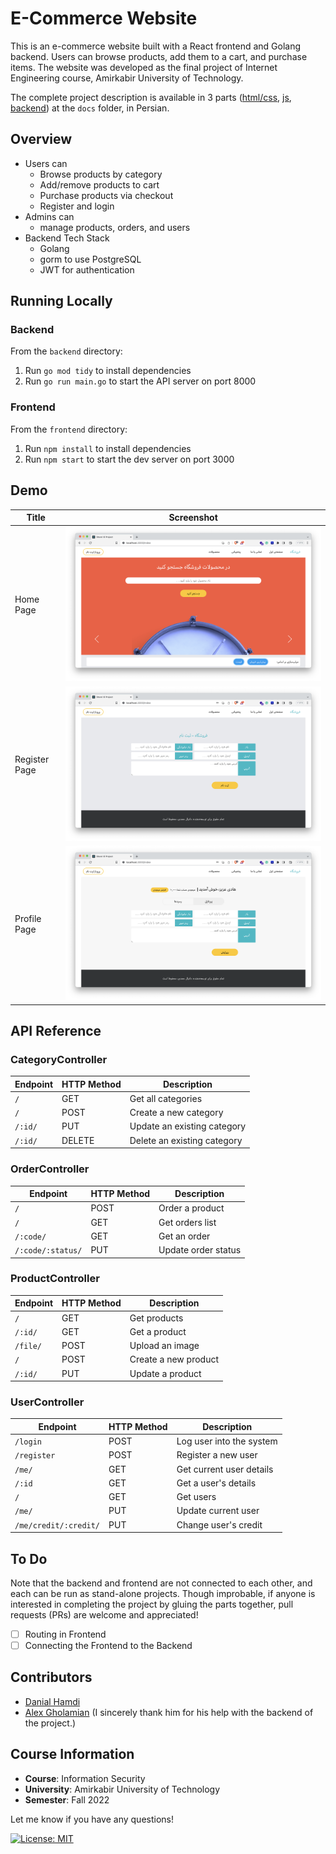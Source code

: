 # E-Commerce Website

This is an e-commerce website built with a React frontend and Golang backend. Users can browse products, add them to a
cart, and purchase items. The website was developed as the final project of Internet Engineering course, Amirkabir
University of Technology.

The complete project description is available in 3
parts ([html/css](docs/instructions1_html_css.pdf), [js](docs/instructions2_js.pdf), [backend](docs/instructions3_backend.pdf))
at the `docs`
folder, in Persian.

## Overview

- Users can
    - Browse products by category
    - Add/remove products to cart
    - Purchase products via checkout
    - Register and login
- Admins can
    - manage products, orders, and users
- Backend Tech Stack
    - Golang
    - gorm to use PostgreSQL
    - JWT for authentication

## Running Locally

### Backend

From the `backend` directory:

1. Run `go mod tidy` to install dependencies
2. Run `go run main.go` to start the API server on port 8000

### Frontend

From the `frontend` directory:

1. Run `npm install` to install dependencies
2. Run `npm start` to start the dev server on port 3000

## Demo

| Title         | Screenshot                    |
|---------------|-------------------------------|
| Home Page     | <img src="figs/home.png">     |  
| Register Page | <img src="figs/register.png"> |
| Profile Page  | <img src="figs/profile.png">  |

## API Reference

### CategoryController

| Endpoint | HTTP Method | Description                 |
|----------|-------------|-----------------------------|
| `/`      | GET         | Get all categories          |
| `/`      | POST        | Create a new category       |
| `/:id/`  | PUT         | Update an existing category |
| `/:id/`  | DELETE      | Delete an existing category |

### OrderController

| Endpoint          | HTTP Method | Description         |
|-------------------|-------------|---------------------|
| `/`               | POST        | Order a product     |
| `/`               | GET         | Get orders list     |
| `/:code/`         | GET         | Get an order        |
| `/:code/:status/` | PUT         | Update order status |

### ProductController

| Endpoint | HTTP Method | Description          |
|----------|-------------|----------------------|
| `/`      | GET         | Get products         |
| `/:id/`  | GET         | Get a product        |
| `/file/` | POST        | Upload an image      |
| `/`      | POST        | Create a new product |
| `/:id/`  | PUT         | Update a product     |

### UserController

| Endpoint              | HTTP Method | Description              |
|-----------------------|-------------|--------------------------|
| `/login`              | POST        | Log user into the system |
| `/register`           | POST        | Register a new user      |
| `/me/`                | GET         | Get current user details |
| `/:id`                | GET         | Get a user's details     |
| `/`                   | GET         | Get users                |
| `/me/`                | PUT         | Update current user      |
| `/me/credit/:credit/` | PUT         | Change user's credit     |

## To Do

Note that the backend and frontend are not connected to each other, and each can be run as stand-alone projects. Though improbable, if anyone is interested in completing the project by gluing the parts together, pull requests (PRs) are welcome and appreciated!

- [ ] Routing in Frontend
- [ ] Connecting the Frontend to the Backend

## Contributors

- [Danial Hamdi](https://github.com/da-nial)
- [Alex Gholamian](https://github.com/alxgh) (I sincerely thank him for his help with the backend of the project.)

## Course Information

- **Course**: Information Security
- **University**: Amirkabir University of Technology
- **Semester**: Fall 2022

Let me know if you have any questions!

[![License: MIT](https://img.shields.io/badge/License-MIT-blue.svg)](https://opensource.org/licenses/MIT)
